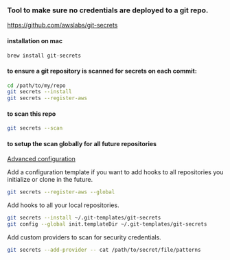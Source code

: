 ### Tool to make sure no credentials are deployed to a git repo.

https://github.com/awslabs/git-secrets

#### installation on mac
```bash
brew install git-secrets
```

#### to ensure a git repository is scanned for secrets on each commit:

```bash
cd /path/to/my/repo
git secrets --install
git secrets --register-aws
```

#### to scan this repo
```bash
git secrets --scan
```

#### to setup the scan globally for all future repositories

[Advanced configuration](https://github.com/awslabs/git-secrets?tab=readme-ov-file#id10)


Add a configuration template if you want to add hooks to all repositories you initialize or clone in the future.
```bash
git secrets --register-aws --global
```

Add hooks to all your local repositories.
```bash
git secrets --install ~/.git-templates/git-secrets
git config --global init.templateDir ~/.git-templates/git-secrets
```

Add custom providers to scan for security credentials.
```bash
git secrets --add-provider -- cat /path/to/secret/file/patterns
```
